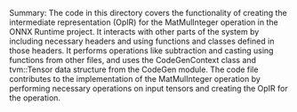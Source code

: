 Summary:
The code in this directory covers the functionality of creating the intermediate representation (OpIR) for the MatMulInteger operation in the ONNX Runtime project. It interacts with other parts of the system by including necessary headers and using functions and classes defined in those headers. It performs operations like subtraction and casting using functions from other files, and uses the CodeGenContext class and tvm::Tensor data structure from the CodeGen module. The code file contributes to the implementation of the MatMulInteger operation by performing necessary operations on input tensors and creating the OpIR for the operation.